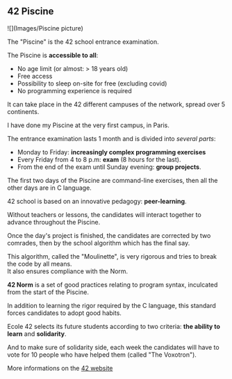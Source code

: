 ## 42 Piscine

![](Images/Piscine picture)

The "Piscine" is the 42 school entrance examination.  

The Piscine is __accessible to all__:  

- No age limit (or almost: > 18 years old)  
- Free access  
- Possibility to sleep on-site for free (excluding covid)  
- No programming experience is required  

It can take place in the 42 different campuses of the network, spread over 5 continents. 

I have done my Piscine at the very first campus, in Paris.  

The entrance examination lasts 1 month and is divided into *several parts*:  

* Monday to Friday: __increasingly complex programming exercises__  
* Every Friday from 4 to 8 p.m: __exam__ (8 hours for the last).  
* From the end of the exam until Sunday evening: __group projects__.  

The first two days of the Piscine are command-line exercises, then all the other days are in C language.  

42 school is based on an innovative pedagogy: __peer-learning__.  

Without teachers or lessons, the candidates will interact together to advance throughout the Piscine.  

Once the day's project is finished, the candidates are corrected by two comrades, then by the school algorithm which has the final say.  

This algorithm, called the "Moulinette", is very rigorous and tries to break the code by all means.  
It also ensures compliance with the Norm.  

__42 Norm__ is a set of good practices relating to program syntax, inculcated from the start of the Piscine.  

In addition to learning the rigor required by the C language, this standard forces candidates to adopt good habits.  

Ecole 42 selects its future students according to two criteria: __the ability to learn__ and __solidarity__.  

And to make sure of solidarity side, each week the candidates will have to vote for 10 people who have helped them (called "The Voxotron").  

More informations on the [42 website](https://42.fr/en/homepage/)
